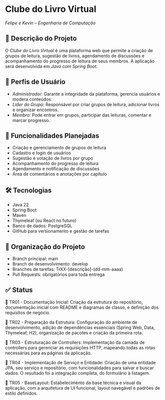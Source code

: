 # Clube do Livro Virtual

*Felipe e Kevin – Engenharia de Computação*

## 🎯 Descrição do Projeto

O *Clube do Livro Virtual* é uma plataforma web que permite a criação de grupos de leitura, sugestão de livros, agendamento de discussões e acompanhamento do progresso de leitura de seus membros. A aplicação será desenvolvida em *Java com Spring Boot*.

## 👥 Perfis de Usuário

- *Administrador:* Garante a integridade da plataforma, gerencia usuários e modera conteúdos.
- *Líder do Grupo:* Responsável por criar grupos de leitura, adicionar livros e organizar encontros.
- *Membro:* Pode entrar em grupos, participar das leituras, comentar e marcar progresso.

## 🚀 Funcionalidades Planejadas

- Criação e gerenciamento de grupos de leitura
- Cadastro e login de usuários
- Sugestão e votação de livros por grupo
- Acompanhamento do progresso de leitura
- Agendamento e notificação de discussões
- Área de comentários e anotações por capítulo

## 🛠 Tecnologias

- Java 22
- Spring Boot
- Maven
- Thymeleaf (ou React no futuro)
- Banco de dados: PostgreSQL
- GitHub para versionamento e gestão de tarefas

## 📁 Organização do Projeto

- Branch principal: main
- Branch de desenvolvimento: develop
- Branches de tarefas: TrXX-[descrição]-(dd-mm-aaaa)
- Pull Requests: obrigatórios para toda entrega

## ✅ Status

📍 TR01 - Documentação Inicial: Criação da estrutura do repositório, documentação inicial com README e diagramas de classe, e definição dos requisitos de negócio.

📍 TR02 - Preparação da Estrutura: Configuração do ambiente de desenvolvimento, adição de dependências essenciais (Spring Web, Data, Thymeleaf, H2), organização de pacotes e criação da primeira rota.

📍 TR03 - Estruturação de Controllers: Implementação da camada de controllers para gerenciar as requisições HTTP, mapeando todas as rotas necessárias para as páginas da aplicação.

📍 TR04 - Implementação de Serviço e Entidade: Criação de uma entidade JPA, seu serviço e repositório, com funcionalidades para salvar e buscar dados. O resultado foi a integração completa, do formulário à listagem.

📍 TR05 - BaseLayout: Estabelecimento da base técnica e visual da aplicação, com a arquitetura de UI funcional, layout navegável e padrões de estilo definidos.
